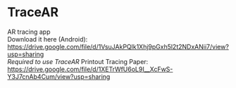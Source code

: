 # TraceAR
AR tracing app<br>
Download it here (Android): https://drive.google.com/file/d/1VsuJAkPQlk1Xhj9pGxh5l2t2NDxANii7/view?usp=sharing<br>
*Required to use TraceAR* Printout Tracing Paper: https://drive.google.com/file/d/1XETrWfU6oL9I__XcFwS-Y3J7cnAb4Cum/view?usp=sharing
